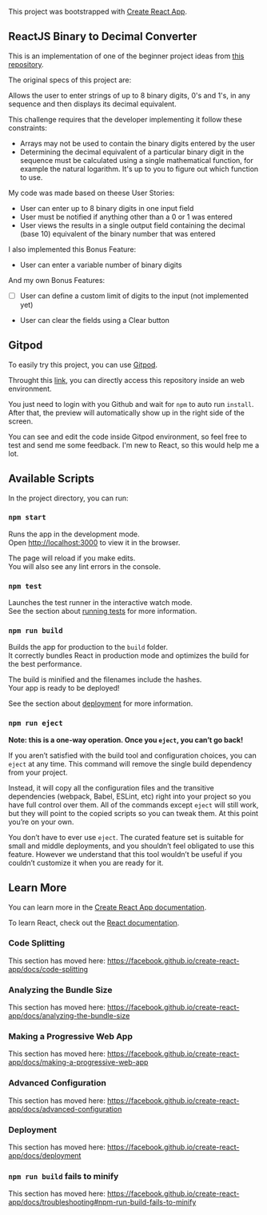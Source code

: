 This project was bootstrapped with [Create React App](https://github.com/facebook/create-react-app).

## ReactJS Binary to Decimal Converter

This is an implementation of one of the beginner project ideas from [this repository](https://github.com/florinpop17/app-ideas).

The original specs of this project are:

Allows the user to enter strings of up to 8 binary digits, 0's
and 1's, in any sequence and then displays its decimal equivalent.

This challenge requires that the developer implementing it follow these
constraints:

-   Arrays may not be used to contain the binary digits entered by the user
-   Determining the decimal equivalent of a particular binary digit in the
    sequence must be calculated using a single mathematical function, for
    example the natural logarithm. It's up to you to figure out which function
    to use.

My code was made based on theese User Stories:

-   User can enter up to 8 binary digits in one input field
-   User must be notified if anything other than a 0 or 1 was entered
-   User views the results in a single output field containing the decimal (base 10) equivalent of the binary number that was entered

I also implemented this Bonus Feature:

-   User can enter a variable number of binary digits

And my own Bonus Features:

- [ ] User can define a custom limit of digits to the input (not implemented yet)
-   User can clear the fields using a Clear button

## Gitpod

To easily try this project, you can use [Gitpod](https://www.gitpod.io/).

Throught this [link](http://gitpod.io/#github.com/adskevin/react-binary-to-decimal), you can directly access this repository inside an web environment.

You just need to login with you Github and wait for `npm` to auto run `install`. After that, the preview will automatically show up in the right side of the screen.

You can see and edit the code inside Gitpod environment, so feel free to test and send me some feedback. I'm new to React, so this would help me a lot.

## Available Scripts

In the project directory, you can run:

### `npm start`

Runs the app in the development mode.<br />
Open [http://localhost:3000](http://localhost:3000) to view it in the browser.

The page will reload if you make edits.<br />
You will also see any lint errors in the console.

### `npm test`

Launches the test runner in the interactive watch mode.<br />
See the section about [running tests](https://facebook.github.io/create-react-app/docs/running-tests) for more information.

### `npm run build`

Builds the app for production to the `build` folder.<br />
It correctly bundles React in production mode and optimizes the build for the best performance.

The build is minified and the filenames include the hashes.<br />
Your app is ready to be deployed!

See the section about [deployment](https://facebook.github.io/create-react-app/docs/deployment) for more information.

### `npm run eject`

**Note: this is a one-way operation. Once you `eject`, you can’t go back!**

If you aren’t satisfied with the build tool and configuration choices, you can `eject` at any time. This command will remove the single build dependency from your project.

Instead, it will copy all the configuration files and the transitive dependencies (webpack, Babel, ESLint, etc) right into your project so you have full control over them. All of the commands except `eject` will still work, but they will point to the copied scripts so you can tweak them. At this point you’re on your own.

You don’t have to ever use `eject`. The curated feature set is suitable for small and middle deployments, and you shouldn’t feel obligated to use this feature. However we understand that this tool wouldn’t be useful if you couldn’t customize it when you are ready for it.

## Learn More

You can learn more in the [Create React App documentation](https://facebook.github.io/create-react-app/docs/getting-started).

To learn React, check out the [React documentation](https://reactjs.org/).

### Code Splitting

This section has moved here: https://facebook.github.io/create-react-app/docs/code-splitting

### Analyzing the Bundle Size

This section has moved here: https://facebook.github.io/create-react-app/docs/analyzing-the-bundle-size

### Making a Progressive Web App

This section has moved here: https://facebook.github.io/create-react-app/docs/making-a-progressive-web-app

### Advanced Configuration

This section has moved here: https://facebook.github.io/create-react-app/docs/advanced-configuration

### Deployment

This section has moved here: https://facebook.github.io/create-react-app/docs/deployment

### `npm run build` fails to minify

This section has moved here: https://facebook.github.io/create-react-app/docs/troubleshooting#npm-run-build-fails-to-minify
